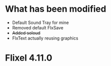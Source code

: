 # What has been modified
- Default Sound Tray for mine
- Removed default FlxSave
- ~~Added soloud~~
- FlxText actually reusing graphics

# Flixel 4.11.0